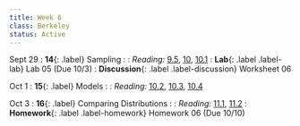 ```yaml
---
title: Week 6
class: Berkeley
status: Active
---
```

Sept 29
: **14**{: .label} Sampling
    : <!--{{site.links.lec.slides.slide14}} {{site.links.lec.demo.demo14}}-->
: _Reading:_ [9.5](https://inferentialthinking.com/chapters/09/5/Finding_Probabilities.html), [10](https://inferentialthinking.com/chapters/10/Sampling_and_Empirical_Distributions.html), [10.1](https://inferentialthinking.com/chapters/10/1/Empirical_Distributions.html)
: **Lab**{: .label .label-lab} Lab 05 <!--{{site.links.lab.lab05}}--> (Due 10/3)
: **Discussion**{: .label .label-discussion} Worksheet 06 <!--{{site.links.wksht.wksht06}}-->


Oct 1
: **15**{: .label} Models
    : <!--{{site.links.lec.slides.slide15}} {{site.links.lec.demo.demo15}}-->
: _Reading:_ [10.2](https://inferentialthinking.com/chapters/10/2/Sampling_from_a_Population.html), [10.3](https://inferentialthinking.com/chapters/10/3/Empirical_Distribution_of_a_Statistic.html), [10.4](https://inferentialthinking.com/chapters/10/4/Random_Sampling_in_Python.html)



Oct 3
: **16**{: .label} Comparing Distributions
    : <!--{{site.links.lec.slides.slide16}} {{site.links.lec.demo.demo16}}-->
: _Reading:_ [11.1](https://inferentialthinking.com/chapters/11/1/Assessing_a_Model.html), [11.2](https://inferentialthinking.com/chapters/11/2/Multiple_Categories.html)
: **Homework**{: .label .label-homework} Homework 06<!--{{site.links.hw.hw06}}--> (Due 10/10)